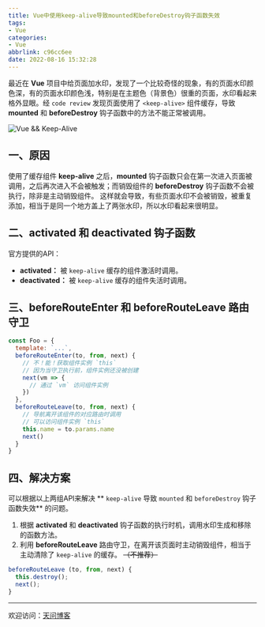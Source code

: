 ```yaml
---
title: Vue中使用keep-alive导致mounted和beforeDestroy钩子函数失效
tags:
- Vue
categories:
- Vue
abbrlink: c96cc6ee
date: 2022-08-16 15:32:28
---
```


最近在 **Vue** 项目中给页面加水印，发现了一个比较奇怪的现象，有的页面水印颜色深，有的页面水印颜色浅，特别是在主题色（背景色）很重的页面，水印看起来格外显眼。经 `code review` 发现页面使用了 `<keep-alive>` 组件缓存，导致 **mounted** 和 **beforeDestroy** 钩子函数中的方法不能正常被调用。

![Vue && Keep-Alive](https://tiven.cn/static/img/img-vue-02-vnCFBMX9o39TemLsW6asl.jpg)

<!-- more -->

## 一、原因

使用了缓存组件 **keep-alive** 之后，**mounted** 钩子函数只会在第一次进入页面被调用，之后再次进入不会被触发；而销毁组件的 **beforeDestroy** 钩子函数不会被执行，除非是主动销毁组件。
这样就会导致，有些页面水印不会被销毁，被重复添加，相当于是同一个地方盖上了两张水印，所以水印看起来很明显。

## 二、activated 和 deactivated 钩子函数

官方提供的API：
* **activated：** 被 `keep-alive` 缓存的组件激活时调用。
* **deactivated：** 被 `keep-alive` 缓存的组件失活时调用。

## 三、beforeRouteEnter 和 beforeRouteLeave 路由守卫

```js
const Foo = {
  template: `...`,
  beforeRouteEnter(to, from, next) {
    // 不！能！获取组件实例 `this`
    // 因为当守卫执行前，组件实例还没被创建
    next(vm => {
      // 通过 `vm` 访问组件实例
    })
  },
  beforeRouteLeave(to, from, next) {
    // 导航离开该组件的对应路由时调用
    // 可以访问组件实例 `this`
    this.name = to.params.name
    next()
  }
}
```

## 四、解决方案

可以根据以上两组API来解决 ** `keep-alive` 导致 `mounted` 和 `beforeDestroy` 钩子函数失效** 的问题。

1. 根据 **activated** 和 **deactivated** 钩子函数的执行时机，调用水印生成和移除的函数方法。
2. 利用 **beforeRouteLeave** 路由守卫，在离开该页面时主动销毁组件，相当于主动清除了 `keep-alive` 的缓存。 ~~（不推荐）~~

```js
beforeRouteLeave (to, from, next) {
  this.destroy();
  next();
}
```

---

欢迎访问：[天问博客](https://tiven.cn/p/c96cc6ee/ "天问博客-专注于大前端技术")

